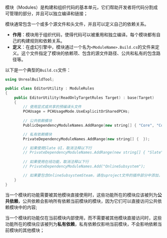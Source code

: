 模块（Modules）是构建和组织代码的基本单元，它们帮助开发者将代码分割成可管理的部分，并且可以独立编译和链接；

模块通常包含一个或多个源文件和头文件，并且可以定义自己的依赖关系。


- **作用**：模块用于组织代码，使得代码可以被重用和独立编译。每个模块都有自己的构建规则和依赖关系。
- **定义**：在虚幻引擎中，模块通过一个名为`<ModuleName>.Build.cs`的文件来定义。这个文件指定了模块的依赖项、包含的源文件路径、公共和私有的包含路径等。

以下是一个典型的`Build.cs`文件：
```cpp
using UnrealBuildTool;

public class EditorUtility : ModuleRules
{
    public EditorUtility(ReadOnlyTargetRules Target) : base(Target)
    {
        // 使用显式或共享的预编译头文件
        PCHUsage = PCHUsageMode.UseExplicitOrSharedPCHs;
    
        // 公共依赖模块
        PublicDependencyModuleNames.AddRange(new string[] { "Core", "CoreUObject", "Engine", "InputCore" });

        // 私有依赖模块
        PrivateDependencyModuleNames.AddRange(new string[] {  });

        // 如果使用Slate UI，取消注释以下行
        // PrivateDependencyModuleNames.AddRange(new string[] { "Slate", "SlateCore" });
        
        // 如果使用在线功能，取消注释以下行
        // PrivateDependencyModuleNames.Add("OnlineSubsystem");

        // 如果要包含OnlineSubsystemSteam，请在uproject文件的插件部分中添加，并将Enabled属性设置为true
    }
}
```

当一个模块的功能需要被其他模块直接使用时，这些功能所在的模块应该被列为**公共依赖**，公共依赖会影响所有依赖当前模块的模块，因为它们可以直接访问公共依赖模块中的内容;

当一个模块的功能仅在当前模块内部使用，而不需要被其他模块直接访问时，这些功能所在的模块应该被列为**私有依赖**，私有依赖仅影响当前模块，不会影响依赖当前模块的其他模块；

